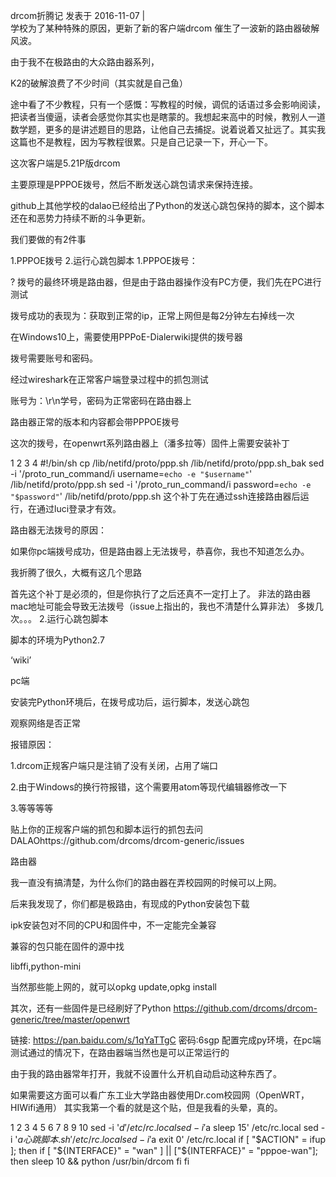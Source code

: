 drcom折腾记
发表于 2016-11-07   |  
学校为了某种特殊的原因，更新了新的客户端drcom
催生了一波新的路由器破解风波。

由于我不在极路由的大众路由器系列，

K2的破解浪费了不少时间（其实就是自己鱼）

途中看了不少教程，只有一个感慨：写教程的时候，调侃的话语过多会影响阅读，把读者当傻逼，读者会感觉你其实也是瞎蒙的。我想起来高中的时候，教别人一道数学题，更多的是讲述题目的思路，让他自己去捕捉。说着说着又扯远了。其实我这篇也不是教程，因为写教程很累。只是自己记录一下，开心一下。

这次客户端是5.21P版drcom

主要原理是PPPOE拨号，然后不断发送心跳包请求来保持连接。

github上其他学校的dalao已经给出了Python的发送心跳包保持的脚本，这个脚本还在和恶势力持续不断的斗争更新。

我们要做的有2件事

1.PPPOE拨号
2.运行心跳包脚本
1.PPPOE拨号：

? 拨号的最终环境是路由器，但是由于路由器操作没有PC方便，我们先在PC进行测试

拨号成功的表现为：获取到正常的ip，正常上网但是每2分钟左右掉线一次

在Windows10上，需要使用PPPoE-Dialerwiki提供的拨号器

拨号需要账号和密码。

经过wireshark在正常客户端登录过程中的抓包测试

账号为：\r\n学号，密码为正常密码在路由器上

路由器正常的版本和内容都会带PPPOE拨号

这次的拨号，在openwrt系列路由器上（潘多拉等）固件上需要安装补丁

1
2
3
4
#!/bin/sh
cp /lib/netifd/proto/ppp.sh /lib/netifd/proto/ppp.sh_bak
sed -i '/proto_run_command/i username=`echo -e "$username"`' /lib/netifd/proto/ppp.sh
sed -i '/proto_run_command/i password=`echo -e "$password"`' /lib/netifd/proto/ppp.sh
这个补丁先在通过ssh连接路由器后运行，在通过luci登录才有效。

路由器无法拨号的原因：

如果你pc端拨号成功，但是路由器上无法拨号，恭喜你，我也不知道怎么办。

我折腾了很久，大概有这几个思路

首先这个补丁是必须的，但是你执行了之后还真不一定打上了。
非法的路由器mac地址可能会导致无法拨号（issue上指出的，我也不清楚什么算非法）
多拨几次。。。
2.运行心跳包脚本

脚本的环境为Python2.7

‘wiki’

pc端

安装完Python环境后，在拨号成功后，运行脚本，发送心跳包

观察网络是否正常

报错原因：

1.drcom正规客户端只是注销了没有关闭，占用了端口

2.由于Windows的换行符报错，这个需要用atom等现代编辑器修改一下

3.等等等等

贴上你的正规客户端的抓包和脚本运行的抓包去问DALAOhttps://github.com/drcoms/drcom-generic/issues

路由器

我一直没有搞清楚，为什么你们的路由器在弄校园网的时候可以上网。

后来我发现了，你们都是极路由，有现成的Python安装包下载

ipk安装包对不同的CPU和固件中，不一定能完全兼容

兼容的包只能在固件的源中找

libffi,python-mini

当然那些能上网的，就可以opkg update,opkg install

其次，还有一些固件是已经刷好了Python https://github.com/drcoms/drcom-generic/tree/master/openwrt

链接: https://pan.baidu.com/s/1qYaTTgC
密码:6sgp
配置完成py环境，在pc端测试通过的情况下，在路由器端当然也是可以正常运行的

由于我的路由器常年打开，我就不设置什么开机自动启动这种东西了。

如果需要这方面可以看广东工业大学路由器使用Dr.com校园网（OpenWRT，HIWifi通用）
其实我第一个看的就是这个贴，但是我看的头晕，真的。

1
2
3
4
5
6
7
8
9
10
sed -i '$d' /etc/rc.local
sed -i '$a sleep 15' /etc/rc.local
sed -i '$a 心跳脚本.sh' /etc/rc.local
sed -i '$a exit 0' /etc/rc.local
if [ "$ACTION" = ifup ]; then 
    if [ "${INTERFACE}" = "wan" ] || ["${INTERFACE}" = "pppoe-wan"]; then
        sleep 10 && python /usr/bin/drcom
    fi
fi
